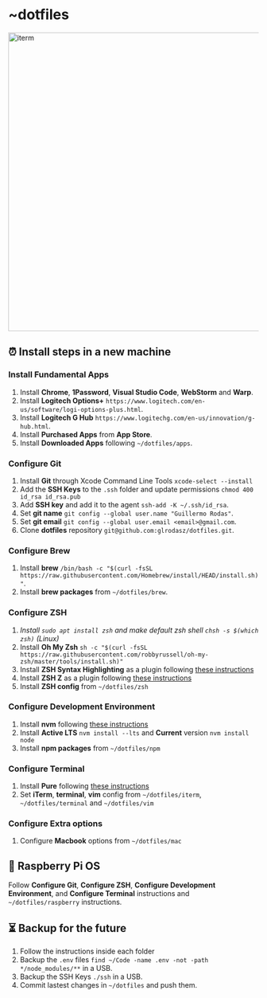 # ~dotfiles
<img src="iterm.png" alt="iterm" width="600">

## ⏰ Install steps in a new machine

### Install Fundamental Apps
1. Install **Chrome**, **1Password**, **Visual Studio Code**, **WebStorm** and **Warp**.
1. Install **Logitech Options+** `https://www.logitech.com/en-us/software/logi-options-plus.html`.
1. Install **Logitech G Hub** `https://www.logitechg.com/en-us/innovation/g-hub.html`.
1. Install **Purchased Apps** from **App Store**.
1. Install **Downloaded Apps** following `~/dotfiles/apps`.

### Configure Git
1. Install **Git** through Xcode Command Line Tools `xcode-select --install`
1. Add the **SSH Keys** to the `.ssh` folder and update permissions `chmod 400 id_rsa id_rsa.pub`
1. Add **SSH key** and add it to the agent `ssh-add -K ~/.ssh/id_rsa`.
1. Set **git name** `git config --global user.name "Guillermo Rodas"`.
1. Set **git email** `git config --global user.email <email>@gmail.com`.
1. Clone **dotfiles** repository `git@github.com:glrodasz/dotfiles.git`.

### Configure Brew
1. Install **brew** `/bin/bash -c "$(curl -fsSL https://raw.githubusercontent.com/Homebrew/install/HEAD/install.sh)"`.
1. Install **brew packages** from `~/dotfiles/brew`.

### Configure ZSH
1. _Install `sudo apt install zsh` and make default zsh shell `chsh -s $(which zsh)` (Linux)_
1. Install **Oh My Zsh** `sh -c "$(curl -fsSL https://raw.githubusercontent.com/robbyrussell/oh-my-zsh/master/tools/install.sh)"`
1. Install **ZSH Syntax Highlighting** as a plugin following [these instructions](https://github.com/zsh-users/zsh-syntax-highlighting/blob/master/INSTALL.md#oh-my-zsh)
1. Install **ZSH Z** as a plugin following [these instructions](https://github.com/agkozak/zsh-z#for-oh-my-zsh-users)
1. Install **ZSH config** from `~/dotfiles/zsh`

### Configure Development Environment
1. Install **nvm** following [these instructions](https://github.com/nvm-sh/nvm#install--update-script)
1. Install **Active LTS** `nvm install --lts` and **Current** version `nvm install node`
1. Install **npm packages** from `~/dotfiles/npm`

### Configure Terminal
1. Install **Pure** following [these instructions](https://github.com/sindresorhus/pure#manually)
1. Set **iTerm**, **terminal**, **vim** config from `~/dotfiles/iterm`, `~/dotfiles/terminal` and `~/dotfiles/vim`

### Configure Extra options
1. Configure **Macbook** options from `~/dotfiles/mac`

## 🍓 Raspberry Pi OS
Follow **Configure Git**, **Configure ZSH**, **Configure Development Environment**, and **Configure Terminal** instructions and `~/dotfiles/raspberry` instructions.

## ⏳ Backup for the future
1. Follow the instructions inside each folder
1. Backup the `.env` files `find ~/Code -name .env -not -path */node_modules/**` in a USB.
1. Backup the SSH Keys `./ssh` in a USB.
1. Commit lastest changes in `~/dotfiles` and push them.
